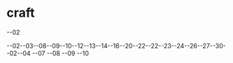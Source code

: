 # craft
--02

--02--03--08--09--10--12--13--14--16--20--22--22--23--24--26--27--30--02--04
--07
--08
--09
--10
